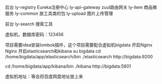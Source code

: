 后台
ly-registry Eureka注册中心
ly-api-gateway zuul路由网关
ly-item 商品微服务
ly-common 放工具类的包
ly-upload 图片上传管理

前台
ly-search 搜索工具


虚拟机，数据库密码：123456

项目需要idea安装lombok插件，这个项目需要配合虚拟机bigdata
开启Nginx Nginx
开启elasticsearch和kibana
su bigdata
cd /home/bigdata/app/elasticsearch/bin
./elasticsearch
http://bigdata:9200

cd  /home/bigdata/app/kibana/bin
./kibana
http://bigdata:5601

虚拟机地址：等会将百度网盘地址放上来
